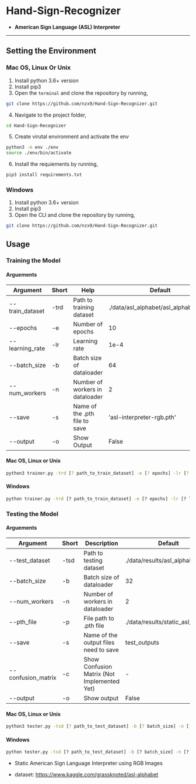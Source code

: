 # Hand-Sign-Recognizer

- **American Sign Language (ASL) Interpreter**

---

## Setting the Environment

### Mac OS, Linux Or Unix

1. Install python 3.6+ version
2. Install pip3
3. Open the `terminal` and clone the repository by running,

```bash
git clone https://github.com/nzx9/Hand-Sign-Recognizer.git
```

4. Navigate to the project folder,

```bash
cd Hand-Sign-Recognizer
```

5. Create virutal environment and activate the env

```bash
python3 -m env ./env
source ./env/bin/activate
```

6. Install the requiements by running,

```bash
pip3 install requirements.txt
```

### Windows

1. Install python 3.6+ version
2. Install pip3
3. Open the CLI and clone the repository by running,

```bash
git clone https://github.com/nzx9/Hand-Sign-Recognizer.git
```

## Usage

### Training the Model

#### Arguements

| Argument        | Short | Help                            | Default                                |
| --------------- | ----- | ------------------------------- | -------------------------------------- |
| --train_dataset | -trd  | Path to training dataset        | ./data/asl_alphabet/asl_alphabet_train |
| --epochs        | -e    | Number of epochs                | 10                                     |
| --learning_rate | -lr   | Learning rate                   | 1e-4                                   |
| --batch_size    | -b    | Batch size of dataloader        | 64                                     |
| --num_workers   | -n    | Number of workers in dataloader | 2                                      |
| --save          | -s    | Name of the .pth file to save   | 'asl-interpreter-rgb.pth'              |
| --output        | -o    | Show Output                     | False                                  |

#### Mac OS, Linux or Unix

```bash
python3 trainer.py -trd [? path_to_train_dataset] -e [? epochs] -lr [? learning_rate] -b [? batch_size] -n [? num_workers] -s [? save_to] -o [? output]
```

#### Windows

```cmd
python trainer.py -trd [? path_to_train_dataset] -e [? epochs] -lr [? learning_rate] -b [? batch_size] -n [? num_workers] -s [? save_to] -o [? output]
```

### Testing the Model

#### Arguements

| Argument           | Short | Description                                 | Default                           |
| ------------------ | ----- | ------------------------------------------- | --------------------------------- |
| --test_dataset     | -tsd  | Path to testing dataset                     | ./data/results/asl_alphabet_test  |
| --batch_size       | -b    | Batch size of dataloader                    | 32                                |
| --num_workers      | -n    | Number of workers in dataloader             | 2                                 |
| --pth_file         | -p    | File path to .pth file                      | ./data/results/static_asl_rgb.pth |
| --save             | -s    | Name of the output files need to save       | test_outputs                      |
| --confusion_matrix | -c    | Show Confusion Matrix (Not Implemented Yet) | -                                 |
| --output           | -o    | Show output                                 | False                             |

#### Mac OS, Linux or Unix

```bash
python3 tester.py -tsd [? path_to_test_dataset] -b [? batch_size] -n [? num_workers] -p [? pth_file] -s [? save_to] -c [? confusion_matrix] -o [? output]
```

#### Windows

```cmd
python tester.py -tsd [? path_to_test_dataset] -b [? batch_size] -n [? num_workers] -p [? pth_file] -s [? save_to] -c [? confusion_matrix] -o [? output]
```

- Static American Sign Language Interpreter using RGB Images

- dataset: <https://www.kaggle.com/grassknoted/asl-alphabet>
